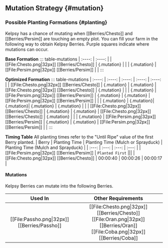 ## Mutation Strategy {#mutation}

### Possible Planting Formations {#planting}

Kelpsy has a chance of mutating when [[Berries/Chesto]] and [[Berries/Persim]] are touching an empty plot. You can fill your farm in the following way to obtain Kelpsy Berries. Purple squares indicate where mutations can occur.

**Base Formation**
::: table-mutations
| :----: | :----: |
| [[File:Chesto.png\|32px]] [[Berries/Chesto]] | {.mutation} | |
| {.mutation} | [[File:Persim.png\|32px]] [[Berries/Persim]] | |
:::

**Optimized Formation**
::: table-mutations
| :----: | :----: | :----: | :----: | :----: |
| [[File:Chesto.png\|32px]] [[Berries/Chesto]] | {.mutation} | {.mutation} | [[File:Chesto.png\|32px]] [[Berries/Chesto]] | {.mutation} | |
| {.mutation} | [[File:Persim.png\|32px]] [[Berries/Persim]] | {.mutation} | {.mutation} | [[File:Persim.png\|32px]] [[Berries/Persim]] | |
| {.mutation} | {.mutation}| {.mutation}| {.mutation} | {.mutation} | |
| [[File:Chesto.png\|32px]] [[Berries/Chesto]] | {.mutation} | {.mutation} | [[File:Chesto.png\|32px]] [[Berries/Chesto]] | {.mutation} | |
| {.mutation} | [[File:Persim.png\|32px]] [[Berries/Persim]] | {.mutation} | {.mutation} | [[File:Persim.png\|32px]] [[Berries/Persim]] | |
:::

**Timing Table**
All planting times refer to the "Until Ripe" value of the first Berry planted.
| Berry                                         | Planting Time | Planting Time (Mulch or Sprayduck)    | Planting Time (Mulch and Sprayduck)   |
| :---:                                         | :---:         | :---:                                 | :---:                                 |
| [[File:Persim.png\|32px]] [[Berries/Persim]]  | `Planted First` |||
| [[File:Chesto.png\|32px]] [[Berries/Chesto]]  | 00:00:40      | 00:00:26                              | 00:00:17                                 |

#### Mutations
Kelpsy Berries can mutate into the following Berries.

| Used In                                       | Other Requirements |
| :---:                                         | :---: |
| [[File:Passho.png\|32px]] [[Berries/Passho]]  | [[File:Chesto.png\|32px]] [[Berries/Chesto]] [[File:Oran.png\|32px]] [[Berries/Oran]] [[File:Coba.png\|32px]] [[Berries/Coba]] |